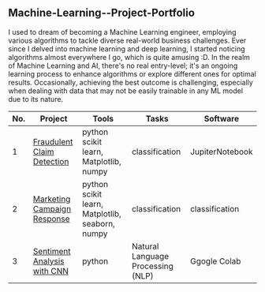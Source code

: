 ## Machine-Learning--Project-Portfolio

I used to dream of becoming a Machine Learning engineer, employing various algorithms to tackle diverse real-world business challenges. Ever since I delved into machine learning and deep learning, I started noticing algorithms almost everywhere I go, which is quite amusing :D. In the realm of Machine Learning and AI, there's no real entry-level; it's an ongoing learning process to enhance algorithms or explore different ones for optimal results. Occasionally, achieving the best outcome is challenging, especially when dealing with data that may not be easily trainable in any ML model due to its nature.

| No. | Project | Tools | Tasks | Software |
|----------|----------|----------|----------|----------|
| 1 | [Fraudulent Claim Detection](https://github.com/Hannah-Abi/fraudulent-claim-detection-by-machine-learning) | python scikit learn, Matplotlib, numpy  | classification | JupiterNotebook |
| 2 | [Marketing Campaign Response](https://github.com/Hannah-Abi/Marketing-Analysis---Logistic-Regression-Decision-Tree) | python scikit learn, Matplotlib, seaborn, numpy | classification | classification |
| 3 | [Sentiment Analysis with CNN](https://github.com/Hannah-Abi/Sentiment-analysis/blob/main/NLP-with-CNN-Deep-Learning.ipynb) | python | Natural Language Processing (NLP) | Ggogle Colab |
 
